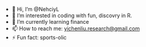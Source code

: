 - 👋 Hi, I’m @NehciyL
- 👀 I’m interested in coding with fun, discovry in R.
- 🌱 I’m currently learning finance
- 📫 How to reach me: yichenliu.research@gmail.com
- ⚡ Fun fact: sports-olic

<!---
NehciyL/NehciyL is a ✨ special ✨ repository because its `README.md` (this file) appears on your GitHub profile.
You can click the Preview link to take a look at your changes.
--->
